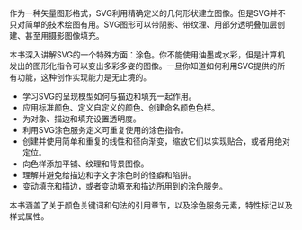 作为一种矢量图形格式，SVG利用精确定义的几何形状建立图像。但是SVG并不只对简单的技术绘图有用。SVG图形可以带阴影、带纹理、用部分透明叠加层创建、甚至用摄影图像填充。

本书深入讲解SVG的一个特殊方面：涂色。你不能使用油墨或水彩，但是计算机发出的图形化指令可以变出多彩多姿的图像。一旦你知道如何利用SVG提供的所有功能，这种创作实现能力是无止境的。

- 学习SVG的呈现模型如何与描边和填充一起作用。
- 应用标准颜色、定义自定义的颜色、创建命名颜色色样。
- 为对象、描边和填充设置透明度。
- 利用SVG涂色服务定义可重复使用的涂色指令。
- 创建并使用简单和重复的线性和径向渐变，缩放它们以实现贴合，或者用绝对定位。
- 向色样添加平铺、纹理和背景图像。
- 理解并避免给描边和字文字涂色时的怪癖和陷阱。
- 变动填充和描边，或者变动填充和描边所用到的涂色服务。

本书涵盖了关于颜色关键词和句法的引用章节，以及涂色服务元素，特性标记以及样式属性。
